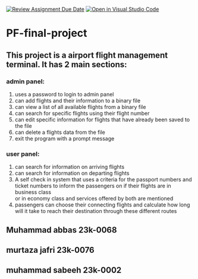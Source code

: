 [![Review Assignment Due Date](https://classroom.github.com/assets/deadline-readme-button-24ddc0f5d75046c5622901739e7c5dd533143b0c8e959d652212380cedb1ea36.svg)](https://classroom.github.com/a/j0WbCUcA)
[![Open in Visual Studio Code](https://classroom.github.com/assets/open-in-vscode-718a45dd9cf7e7f842a935f5ebbe5719a5e09af4491e668f4dbf3b35d5cca122.svg)](https://classroom.github.com/online_ide?assignment_repo_id=13059269&assignment_repo_type=AssignmentRepo)
# PF-final-project
## This project is a airport flight management terminal. It has 2 main sections:

### admin panel:
1. uses a password to login to admin panel
2. can add flights and their information to a binary file
3. can view a list of all available flights from a binary file
4. can search for specific flights using their flight number
5. can edit specific information for flights that have already been saved to the file
6. can delete a flights data from the file
7. exit the program with a prompt message

### user panel:
1. can search for information on arriving flights
2. can search for information on departing flights
3. A self check in system that uses a criteria for the passport numbers and ticket numbers to inform the passengers on if their flights are in business class <br> or in economy class and services offered by both are mentioned
4. passengers can choose their connecting flights and calculate how long will it take to reach their destination through these different routes

## Muhammad abbas 23k-0068
## murtaza jafri 23k-0076
## muhammad sabeeh 23k-0002
   
